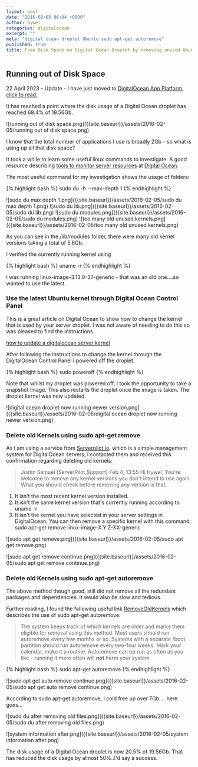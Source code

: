 ```yaml
---
layout: post
date: "2016-02-05 06:04 +0000"
author: hywel
categories: digitalocean
excerpt: ""
meta: "digital ocean droplet Ubuntu sudo apt-get autoremove"
published: true
title: Free Disk Space on Digital Ocean Droplet by removing unused Ubuntu versions
---
```



## Running out of Disk Space

22 April 2023 - Update - I have just moved to [DigitalOcean App Platform, click to read.](https://www.hywel.me/php/mysql/hosting/2023/04/22/why-i-destroyed-digital-ocean-droplet-migrated-to-app-platform-php-mysql-worry-free-cost-effective-managed-hosting.html)

It has reached a point where the disk usage of a Digital Ocean droplet has reached 69.4% of 19.56Gb.  

![running out of disk space.png]({{site.baseurl}}/assets/2016-02-05/running out of disk space.png)

I know that the total number of applications I use is broadly 2Gb - so what is using up all that disk space?

It took a while to learn some useful linux commands to investigate.  A good resource describing [tools to monitor server resources](https://www.digitalocean.com/community/tutorials/how-to-use-top-netstat-du-other-tools-to-monitor-server-resources#df) at [Digital Ocean](https://www.digitalocean.com/?refcode=92e12787bf7a).  

The most useful command for my investigation shows the usage of folders:

{% highlight bash %}
sudo du -h  --max-depth 1
{% endhighlight %}

![sudo du max depth 1.png]({{site.baseurl}}/assets/2016-02-05/sudo du max depth 1.png)
![sudo du lib.png]({{site.baseurl}}/assets/2016-02-05/sudo du lib.png)
![sudo du modules.png]({{site.baseurl}}/assets/2016-02-05/sudo du modules.png)
![too many old unused kernels.png]({{site.baseurl}}/assets/2016-02-05/too many old unused kernels.png)

As you can see in the /lib/modules folder, there were many old kernel versions taking a total of 5.8Gb.

I verified the currently running kernel using

{% highlight bash %}
uname -r
{% endhighlight %}

I was running linux-image-3.13.0-37-generic  - that was an old one....so wanted to use the latest.

### Use the latest Ubuntu kernel through Digital Ocean Control Panel

This is a great article on Digital Ocean to show how to change the kernel that is used by your server droplet.  I was not aware of needing to do this so was pleased to find the instructions

[how to update a digitalocean server  kernel](https://www.digitalocean.com/community/tutorials/how-to-update-a-digitalocean-server-s-kernel)

After following the instructions to change the kernel through the DigitalOcean Control Panel I powered off the droplet.

{% highlight bash %}
sudo poweroff
{% endhighlight %}

Note that whilst my droplet was powered off, I took the opportunity to take a snapshot Image.  This also restarts the droplet once the image is taken.  The droplet kernel was now updated.

![digital ocean droplet now running newer version.png]({{site.baseurl}}/assets/2016-02-05/digital ocean droplet now running newer version.png)

### Delete old Kernels using sudo apt-get remove

As I am using a service from [Serverpilot.io](https://www.serverpilot.io/?refcode=c2131f64db72 ), which is a simple  management system for DigitalOcean servers, I contacted them and received this confirmation regarding deleting old kernels:

> Justin Samuel (ServerPilot Support)
Feb 4, 13:55
Hi Hywel,
You're welcome to remove any kernel versions you don't intend to use again. What you should check before removing any version is that:
1) It isn't the most recent kernel version installed.
2) It isn't the same kernel version that's currently running according to uname -r
3) It isn't the kernel you have selected in your server settings in DigitalOcean.
You can then remove a specific kernel with this command:
sudo apt-get remove linux-image-X.Y.Z-XX-generic

![sudo apt get remove.png]({{site.baseurl}}/assets/2016-02-05/sudo apt get remove.png)

![sudo apt get remove continue.png]({{site.baseurl}}/assets/2016-02-05/sudo apt get remove continue.png)

### Delete old Kernels using sudo apt-get autoremove

The above method though good, still did not remove all the redundant packages and dependencies. It would also be slow and tedious.

Further reading, I found the following useful link [RemoveOldKernels](https://help.ubuntu.com/community/Lubuntu/Documentation/RemoveOldKernels) which describes the use of sudo apt-get autoremove:

> The system keeps track of which kernels are older and marks them eligible for removal using this method. Most users should run autoremove every few months or so. Systems with a separate /boot partition should run autoremove every two-four weeks. Mark your calendar, make it a routine. Autoremove can be run as often as you like - running it more often will **not** harm your system

{% highlight bash %}
sudo apt-get autoremove
{% endhighlight %}

![sudo apt get auto remove continue.png]({{site.baseurl}}/assets/2016-02-05/sudo apt get auto remove continue.png)

According to sudo apt-get autoremove, I cold free up over 7Gb.....here goes...

![sudo du after removing old files.png]({{site.baseurl}}/assets/2016-02-05/sudo du after removing old files.png)

![system information after.png]({{site.baseurl}}/assets/2016-02-05/system information after.png)

The disk usage of a Digital Ocean droplet is now 20.5% of 19.56Gb.  That has reduced the disk usage by almost 50%..I'd say a success.
